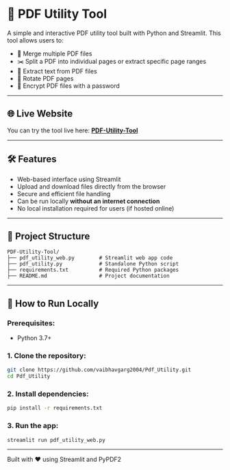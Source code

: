 # 🧰 PDF Utility Tool

A simple and interactive PDF utility tool built with Python and Streamlit. This tool allows users to:

- 🔗 Merge multiple PDF files
- ✂️ Split a PDF into individual pages or extract specific page ranges
- 📄 Extract text from PDF files
- 🔄 Rotate PDF pages
- 🔐 Encrypt PDF files with a password

---

## 🌐 Live Website
You can try the tool live here: **[PDF-Utility-Tool](https://vaibhav-project-pdf-utility.streamlit.app/)**

---

## 🛠 Features
- Web-based interface using Streamlit
- Upload and download files directly from the browser
- Secure and efficient file handling
- Can be run locally **without an internet connection**
- No local installation required for users (if hosted online)

---

## 📂 Project Structure
```
PDF-Utility-Tool/
├── pdf_utility_web.py        # Streamlit web app code
├── pdf_utility.py            # Standalone Python script
├── requirements.txt          # Required Python packages
├── README.md                 # Project documentation
```

---

## 🚀 How to Run Locally
### Prerequisites:
- Python 3.7+

### 1. Clone the repository:
```bash
git clone https://github.com/vaibhavgarg2004/Pdf_Utility.git
cd Pdf_Utility
```

### 2. Install dependencies:
```bash
pip install -r requirements.txt
```

### 3. Run the app:
```bash
streamlit run pdf_utility_web.py
```

---

Built with ❤️ using Streamlit and PyPDF2
